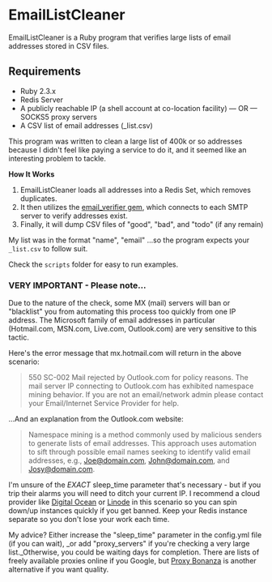 # EmailListCleaner 

EmailListCleaner is a Ruby program that verifies large lists of email addresses stored in CSV files.

## Requirements

- Ruby 2.3.x
- Redis Server
- A publicly reachable IP (a shell account at co-location facility) — OR — SOCKS5 proxy servers
- A CSV list of email addresses (_list.csv)

This program was written to clean a large list of 400k or so addresses because I didn't feel like paying a service to do it, and it seemed like an interesting problem to tackle.

**How It Works**

1. EmailListCleaner loads all addresses into a Redis Set, which removes duplicates.
2. It then utilizes the [email_verifier gem](https://github.com/kamilc/email_verifier), which connects to each SMTP server to verify addresses exist.
3. Finally, it will dump CSV files of "good", "bad", and "todo" (if any remain)

My list was in the format "name", "email" ...so the program expects your `_list.csv` to follow suit.

Check the `scripts` folder for easy to run examples.


### VERY IMPORTANT - Please note…

Due to the nature of the check, some MX (mail) servers will ban or "blacklist" you from automating this process too quickly from one IP address. The Microsoft family of email addresses in particular (Hotmail.com, MSN.com, Live.com, Outlook.com) are very sensitive to this tactic.

Here's the error message that mx.hotmail.com will return in the above scenario:

> 550 SC-002 Mail rejected by Outlook.com for policy reasons. The mail server IP connecting to Outlook.com has exhibited namespace mining behavior. If you are not an email/network admin please contact your Email/Internet Service Provider for help.

...And an explanation from the Outlook.com website:

> Namespace mining is a method commonly used by malicious senders to generate lists of email addresses. This approach uses automation to sift through possible email names seeking to identify valid email addresses, e.g., Joe@domain.com, John@domain.com, and Josy@domain.com.

I'm unsure of the *EXACT* sleep_time parameter that's necessary - but if you trip their alarms you will need to ditch your current IP. I recommend a cloud provider like [Digital Ocean](https://m.do.co/c/4fba00a6f1fe) or [Linode](https://www.linode.com/?r=641630cf79615a62638a0ccd7504b0f2075f79ec) in this scenario so you can spin down/up instances quickly if you get banned. Keep your Redis instance separate so you don't lose your work each time.

My advice? Either increase the "sleep\_time" parameter in the config.yml file (if you can wait), _or add "proxy\_servers" if you're checking a very large list._Otherwise, you could be waiting days for completion. There are lists of freely available proxies online if you Google, but [Proxy Bonanza](https://proxybonanza.com/en/how_it_works) is another alternative if you want quality.
